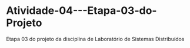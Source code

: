 # Atividade-04---Etapa-03-do-Projeto
Etapa 03 do projeto da disciplina de Laboratório de Sistemas Distribuídos
